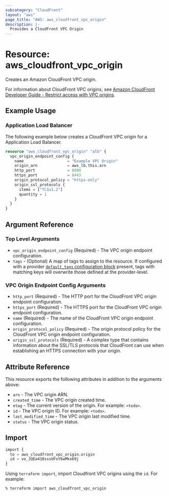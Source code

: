 ```yaml
---
subcategory: "CloudFront"
layout: "aws"
page_title: "AWS: aws_cloudfront_vpc_origin"
description: |-
  Provides a CloudFront VPC Origin
---
```


# Resource: aws_cloudfront_vpc_origin

Creates an Amazon CloudFront VPC origin.

For information about CloudFront VPC origins, see
[Amazon CloudFront Developer Guide - Restrict access with VPC origins][1].

## Example Usage

### Application Load Balancer

The following example below creates a CloudFront VPC origin for a Application Load Balancer.

```terraform
resource "aws_cloudfront_vpc_origin" "alb" {
  vpc_origin_endpoint_config {
    name                   = "Example VPC Origin"
    origin_arn             = aws_lb.this.arn
    http_port              = 8080
    https_port             = 8443
    origin_protocol_policy = "https-only"
    origin_ssl_protocols {
      items = ["TLSv1.2"]
      quantity = 1
    }
  }
}
```

## Argument Reference

### Top Level Arguments

* `vpc_origin_endpoint_config` (Required) - The VPC origin endpoint configuration.
* `tags` - (Optional) A map of tags to assign to the resource. If configured with a provider [`default_tags` configuration block](https://registry.terraform.io/providers/hashicorp/aws/latest/docs#default_tags-configuration-block) present, tags with matching keys will overwrite those defined at the provider-level.

### VPC Origin Endpoint Config Arguments

* `http_port` (Required) - The HTTP port for the CloudFront VPC origin endpoint configuration.
* `https_port` (Required) - The HTTPS port for the CloudFront VPC origin endpoint configuration.
* `name` (Required) - The name of the CloudFront VPC origin endpoint configuration.
* `origin_protocol_policy` (Required) - The origin protocol policy for the CloudFront VPC origin endpoint configuration.
* `origin_ssl_protocols` (Required) - A complex type that contains information about the SSL/TLS protocols that CloudFront can use when establishing an HTTPS connection with your origin.

## Attribute Reference

This resource exports the following attributes in addition to the arguments above:

* `arn` - The VPC origin ARN.
* `created_time` - The VPC origin created time.
* `etag` - The current version of the origin. For example: `<todo>`.
* `id` - The VPC origin ID. For example: `<todo>`.
* `last_modified_time` - The VPC origin last modified time.
* `status` - The VPC origin status.

[1]: https://docs.aws.amazon.com/AmazonCloudFront/latest/DeveloperGuide/private-content-vpc-origins.html

## Import

```terraform
import {
  to = aws_cloudfront_vpc_origin.origin
  id = vo_JQEa410sssUFoY6wMkx69j
}
```

Using `terraform import`, import Cloudfront VPC origins using the `id`. For example:

```console
% terraform import aws_cloudfront_vpc_origin
```
